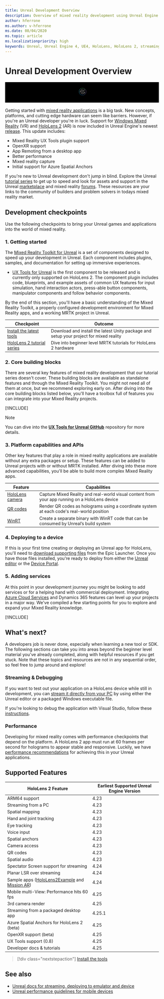 ```yaml
---
title: Unreal Development Overview
description: Overview of mixed reality development using Unreal Engine 4
author: hferrone
ms.author: v-hferrone
ms.date: 08/04/2020
ms.topic: article
ms.localizationpriority: high
keywords: Unreal, Unreal Engine 4, UE4, HoloLens, HoloLens 2, streaming, remoting, mixed reality, development, getting started, features, new project, emulator, documentation, guides, features, holograms, game development
---
```

# Unreal Development Overview

![Unreal banner logo](../images/unreal_logo_banner.png)

Getting started with <a href="https://docs.microsoft.com/windows/mixed-reality" target="_blank" title="Mixed Reality Docs"> mixed reality applications</a> is a big task. New concepts, platforms, and cutting edge hardware can seem like barriers. However, if you're an Unreal developer you're in luck. Support for <a href="https://www.microsoft.com/windows/windows-mixed-reality" target="_blank" title="Windows Mixed Reality Docs">Windows Mixed Reality</a> (VR) and <a href="https://www.microsoft.com/hololens/hardware" target="_blank" title="HoloLens 2 Docs">HoloLens 2</a> (AR) is now included in Unreal Engine's newest <a href="https://docs.unrealengine.com/Support/Builds/ReleaseNotes/4_25/index.html" target="_blank" title="Unreal Engine 4.25 release notes">release</a>. This update includes:
* Mixed Reality UX Tools plugin support
* OpenXR support
* App Remoting from a desktop app
* Better performance
* Mixed reality capture
* Initial support for Azure Spatial Anchors

If you're new to Unreal development don't jump in blind. Explore the Unreal <a href="https://docs.unrealengine.com/GettingStarted/index.html" target="_blank">tutorial series</a> to get up to speed and look for assets and support in the Unreal <a href="https://www.unrealengine.com/marketplace/store" target="_blank">marketplace</a> and mixed reality <a href="https://forums.unrealengine.com/development-discussion/vr-ar-development" target="_blank">forums</a>. These resources are your links to the community of builders and problem solvers in todays mixed reality market.

## Development checkpoints

Use the following checkpoints to bring your Unreal games and applications into the world of mixed reality.

### 1. Getting started

The [Mixed Reality Toolkit for Unreal](https://github.com/microsoft/MixedRealityToolkit-Unreal) is a set of components designed to speed up your development in Unreal. Each component includes plugins, samples, and documentation for setting up immersive experiences.

* [UX Tools for Unreal](https://github.com/microsoft/MixedReality-UXTools-Unreal) is the first component to be released and is currently only supported on HoloLens 2. The component plugin includes code, blueprints, and example assets of common UX features for input simulation, hand interaction actors, press-able button components, manipulator components and follow behavior components.

By the end of this section, you'll have a basic understanding of the Mixed Reality Toolkit, a properly configured development environment for Mixed Reality apps, and a working MRTK project in Unreal.

|  Checkpoint  |  Outcome  |
| --- | --- |
| [Install the latest tools](../install-the-tools.md) | Download and install the latest Unity package and setup your project for mixed reality |
| [HoloLens 2 tutorial series](tutorials/unreal-uxt-ch1.md) | Dive into beginner level MRTK tutorials for HoloLens 2 hardware |

### 2. Core building blocks

There are several key features of mixed reality development that our tutorial series doesn't cover. These building blocks are available as standalone features and through the Mixed Reality Toolkit. You might not need all of them at once, but we recommend exploring early on. After diving into the core building blocks listed below, you'll have a toolbox full of features you can integrate into your Mixed Reality projects.

[!INCLUDE[](../includes/unreal-building-blocks.md)]

> [!NOTE]
> You can dive into the **[UX Tools for Unreal GitHub](https://github.com/microsoft/MixedReality-UXTools-Unreal)** repository for more details.

### 3. Platform capabilities and APIs

Other key features that play a role in mixed reality applications are available without any extra packages or setup. These features can be added to Unreal projects with or without MRTK installed. After diving into these more advanced capabilities, you'll be able to build more complex Mixed Reality apps.

|  Feature  |  Capabilities  |
| --- | --- |
| [HoloLens camera](unreal-hololens-camera.md) | Capture Mixed Reality and real-world visual content from your app running on a HoloLens device |
| [QR codes](unreal-qr-codes.md) | Render QR codes as holograms using a coordinate system at each code's real-world position |
| [WinRT](unreal-winrt.md) | Create a separate binary with WinRT code that can be consumed by Unreal’s build system |

### 4. Deploying to a device

If this is your first time creating or deploying an Unreal app for HoloLens, you'll need to [download supporting files](tutorials/unreal-uxt-ch6.md#packaging-and-deploying-the-app-via-device-portal) from the Epic Launcher. Once you have those files installed, you're ready to deploy from either the [Unreal editor](unreal-deploying.md) or the [Device Portal](tutorials/unreal-uxt-ch6.md#packaging-and-deploying-the-app-via-device-portal).

### 5. Adding services

At this point in your development journey you might be looking to add services or for a helping hand with commercial deployment. Integrating [Azure Cloud Services](mixed-reality-cloud-services.md) and Dynamics 365 features can level up your projects in a major way. We've compiled a few starting points for you to explore and expand your Mixed Reality knowledge.

[!INCLUDE[](~/includes/unreal-cloud-services-d365.md)]

## What's next?

A developers job is never done, especially when learning a new tool or SDK. The following sections can take you into areas beyond the beginner level material you've already completed, along with helpful resources if you get stuck. Note that these topics and resources are not in any sequential order, so feel free to jump around and explore!

### Streaming & Debugging

If you want to test out your application on a HoloLens device while still in development, you can [stream it directly from your PC](unreal-streaming.md) by using either the Unreal editor or a packaged Windows executable file.

If you're looking to debug the application with Visual Studio, follow these [instructions](https://docs.microsoft.com/visualstudio/debugger/debug-installed-app-package#remote).

### Performance

Developing for mixed reality comes with performance checkpoints that depend on the platform. A HoloLens 2 app must run at 60 frames per second for holograms to appear stable and responsive. Luckily, we have [performance recommendations](performance-recommendations-for-unreal.md) for achieving this in your Unreal applications.

## Supported Features

| HoloLens 2 Feature | Earliest Supported Unreal Engine Version |
| ----------- | ----------- |
| ARM64 support | 4.23 |
| Streaming from a PC | 4.23 |
| Spatial mapping | 4.23 |
| Hand and joint tracking | 4.23 |
| Eye tracking | 4.23 |
| Voice input | 4.23 |
| Spatial anchors | 4.23 |
| Camera access | 4.23 |
| QR codes | 4.23 |
| Spatial audio | 4.23 |
| Spectator Screen support for streaming | 4.24 |
| Planar LSR over streaming | 4.24 |
| Sample apps ([HoloLens2Example](https://github.com/microsoft/MixedReality-Unreal-Samples) and [Mission AR](https://docs.unrealengine.com/Resources/Showcases/MissionAR/index.html)) | 4.24 |
| Mobile multi-View: Performance hits 60 fps | 4.25 |
| 3rd camera render | 4.25 |
| Streaming from a packaged desktop app | 4.25.1 |
| Azure Spatial Anchors for HoloLens 2 (beta) | 4.25 |
| OpenXR support (beta) | 4.25 |
| UX Tools support (0.8) | 4.25 |
| Developer docs & tutorials | 4.25 |

> [!div class="nextstepaction"]
> [Install the tools](../install-the-tools.md)

## See also
* <a href="https://docs.unrealengine.com/Platforms/AR/HoloLens2/index.html" target="_blank">Unreal docs for streaming, deploying to emulator and device</a>
* <a href="https://docs.unrealengine.com/Platforms/Mobile/Performance/index.html" target="_blank">Unreal performance guidelines for mobile devices</a>
